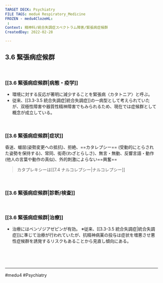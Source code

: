 ```yaml
---
TARGET DECK: Psychiatry
FILE TAGS: medu4 Respiratory_Medicine
FROZEN - medu4ClozeHL:
 : 
Context: 精神科/統合失調症スペクトラム障害/緊張病症候群
CreatedDay: 2022-02-28

---
```


## 3.6 緊張病症候群

<br>

### [[3.6 緊張病症候群|病態・疫学]]
* 環境に対する反応が著明に減少することを緊張病〈カタトニア〉と呼ぶ。 
* 従来、[[3.3-3.5 統合失調症|統合失調症]]の一病型として考えられていたが、双極性障害や器質性精神障害でもみられるため、現在では症候群として概念が成立している。

<br>

### [[3.6 緊張病症候群|症状]]
昏迷、蠟屈(姿勢変更への抵抗)、拒絶、==カタレプシー== (受動的にとらされた姿勢を保持する)、常同、衒奇(わざとらしさ)、無言・無動、反響言語・動作(他人の言葉や動作の真似)、外的刺激によらない==興奮==
>カタプレキシーは[[7.4 ナルコレプシー|ナルコレプシー]]
<!--ID: 1646551924536-->



<br>

### [[3.6 緊張病症候群|診断/検査]]


<br>

### [[3.6 緊張病症候群|治療]]
* 治療にはベンゾジアゼピンが有効。 
※従来、[[3.3-3.5 統合失調症|統合失調症]]に準じて治療が行われていたが、抗精神病薬の投与は症状を増悪させ悪性症候群を誘発するリスクもあることから見直し傾向にある。
 

<br><br><br>

---
#medu4 #Psychiatry